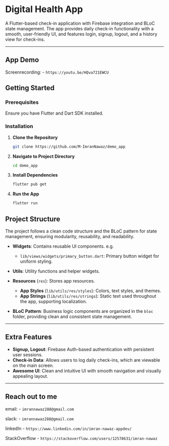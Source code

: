 # Digital Health App

A Flutter-based check-in application with Firebase integration and BLoC state management. The app provides daily check-in functionality with a smooth, user-friendly UI, and features login, signup, logout, and a history view for check-ins.

---
## App Demo

Screenrecording:   - `https://youtu.be/HQva721EWCU`

## Getting Started

### Prerequisites

Ensure you have Flutter and Dart SDK installed.

### Installation

1. **Clone the Repository**
   ```bash
   git clone https://github.com/M-ImranNawaz/demo_app

2. **Navigate to Project Directory**
   ```bash
   cd demo_app
   
3. **Install Dependencies**
   ```bash
   flutter pub get
   
4. **Run the App**
   ```bash
   flutter run

## Project Structure

The project follows a clean code structure and the BLoC pattern for state management, ensuring modularity, reusability, and readability.

- **Widgets**: Contains reusable UI components. e.g.
  - `lib/views/widgets/primary_button.dart`: Primary button widget for uniform styling.
  
- **Utils**: Utility functions and helper widgets.
  
- **Resources** (`res`): Stores app resources.
  - **App Styles** (`lib/utils/res/styles`): Colors, text styles, and themes.
  - **App Strings** (`lib/utils/res/strings`): Static text used throughout the app, supporting localization.
  
- **BLoC Pattern**: Business logic components are organized in the `bloc` folder, providing clean and consistent state management.

---

## Extra Features

- **Signup, Logout**: Firebase Auth-based authentication with persistent user sessions.
- **Check-in Data**: Allows users to log daily check-ins, which are viewable on the main screen.
- **Awesome UI**: Clean and intuitive UI with smooth navigation and visually appealing layout.

---

## Reach out to me

email:   - `imrannawaz288@gmail.com`

slack:   - `imrannawaz288@gmail.com`

linkedIn - `https://www.linkedin.com/in/imran-nawaz-appdev/`

StackOverflow - `https://stackoverflow.com/users/12578631/imran-nawaz`
